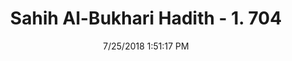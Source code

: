 ---
title        : "Sahih Al-Bukhari Hadith - 1. 704"
date         : 7/25/2018 1:51:17 PM
draft        : false
type         : "hadith"
layout       : "hadith"
BookCode     : "SHB"
VolumeNumber : "1"
HadithNumber : "704"
categories  :  ["Prayer Characteristics-Raising both hands on opening prayer"]
tags  :  ["Abu Qilaba"]
---